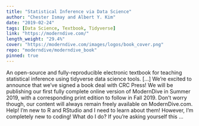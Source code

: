 ```yaml
---
title: "Statistical Inference via Data Science"
author: "Chester Ismay and Albert Y. Kim"
date: "2019-02-24"
tags: [Data Science, Textbook, Tidyverse]
link: "https://moderndive.com/"
length_weight: "29.4%"
cover: "https://moderndive.com/images/logos/book_cover.png"
repo: "moderndive/moderndive_book"
pinned: true
---
```


An open-source and fully-reproducible electronic textbook for teaching statistical inference using tidyverse data science tools. [...] We’re excited to announce that we’ve signed a book deal with CRC Press! We will be publishing our first fully complete online version of ModernDive in Summer 2019, with a corresponding print edition to follow in Fall 2019. Don’t worry though, our content will always remain freely available on ModernDive.com. Help! I’m new to R and RStudio and I need to learn about them! However, I’m completely new to coding! What do I do? If you’re asking yourself this ...
